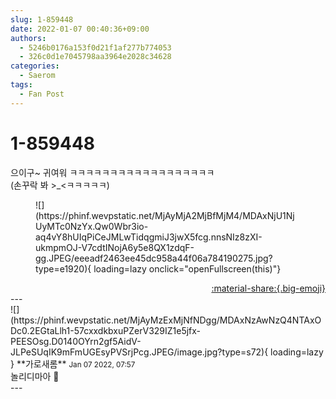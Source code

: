 ```yaml
---
slug: 1-859448
date: 2022-01-07 00:40:36+09:00
authors:
  - 5246b0176a153f0d21f1af277b774053
  - 326c0d1e7045798aa3964e2028c34628
categories:
  - Saerom
tags:
  - Fan Post
---
```


# 1-859448

<div class="post-container" markdown="1">
<div class="content-container md-sidebar__scrollwrap" markdown="1">

으이구~ 귀여워 ㅋㅋㅋㅋㅋㅋㅋㅋㅋㅋㅋㅋㅋㅋㅋㅋㅋㅋ<br>(손꾸락 봐 &gt;_&lt;ㅋㅋㅋㅋㅋ)
<figure markdown="1">
![](https://phinf.wevpstatic.net/MjAyMjA2MjBfMjM4/MDAxNjU1NjUyMTc0NzYx.Qw0Wbr3io-aq4vY8hUIqPiCeJMLwTidqgmiJ3jwX5fcg.nnsNIz8zXI-ukmpmOJ-V7cdtINojA6y5e8QX1zdqF-gg.JPEG/eeeadf2463ee45dc958a44f06a784190275.jpg?type=e1920){ loading=lazy onclick="openFullscreen(this)"}
</figure>


</div>
</div>

<div style="text-align: right;" markdown="1">
<a href="https://weverse.io/fromis9/fanpost/1-859448" style="text-align: right;">:material-share:{.big-emoji}</a>
</div>
---

<div class="comments-container md-sidebar__scrollwrap" markdown="1">
<div class="comment" markdown="1">
<div class='id-container' markdown="1">
![](https://phinf.wevpstatic.net/MjAyMzExMjNfNDgg/MDAxNzAwNzQ4NTAxODc0.2EGtaLlh1-57cxxdkbxuPZerV329IZ1e5jfx-PEESOsg.D0140OYrn2gf5AidV-JLPeSUqIK9mFmUGEsyPVSrjPcg.JPEG/image.jpg?type=s72){ loading=lazy }
**<span class="artist">가로새롬</span>** <small>Jan 07 2022, 07:57</small><br>
</div>
<div class='comment-body' markdown="1">
놀리디마아 🦊
</div>
</div>
</div>
---
